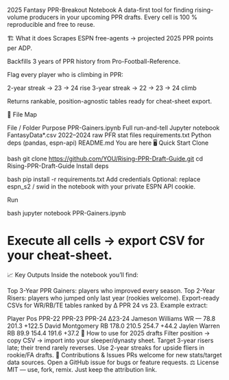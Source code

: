 

2025 Fantasy PPR-Breakout Notebook
A data-first tool for finding rising-volume producers in your upcoming PPR drafts. Every cell is 100 % reproducible and free to reuse.

🏗 What it does
Scrapes ESPN free-agents → projected 2025 PPR points per ADP.

Backfills 3 years of PPR history from Pro-Football-Reference.

Flag every player who is climbing in PPR:

2-year streak → 23 → 24 rise
3-year streak → 22 → 23 → 24 climb

Returns rankable, position-agnostic tables ready for cheat-sheet export.

📁 File Map

File / Folder	Purpose
PPR-Gainers.ipynb	Full run-and-tell Jupyter notebook
FantasyData*.csv	2022–2024 raw PFR stat files
requirements.txt	Python deps (pandas, espn-api)
README.md	You are here
🖥 Quick Start
Clone

bash
git clone https://github.com/YOU/Rising-PPR-Draft-Guide.git
cd Rising-PPR-Draft-Guide
Install deps

bash
pip install -r requirements.txt
Add credentials
Optional: replace espn_s2 / swid in the notebook with your private ESPN API cookie.

Run

bash
jupyter notebook PPR-Gainers.ipynb
# Execute all cells → export CSV for your cheat-sheet.
📈 Key Outputs
Inside the notebook you’ll find:

Top 3-Year PPR Gainers: players who improved every season.
Top 2-Year Risers: players who jumped only last year (rookies welcome).
Export-ready CSVs for WR/RB/TE tables ranked by ∆ PPR 24 vs 23.
Example extract:


Player	Pos	PPR-22	PPR-23	PPR-24	∆23-24
Jameson Williams	WR	—	78.8	201.3	+122.5
David Montgomery	RB	178.0	210.5	254.7	+44.2
Jaylen Warren	RB	89.9	154.4	191.6	+37.2
🎯 How to use for 2025 drafts
Filter position → copy CSV → import into your sleeper/dynasty sheet.
Target 3-year risers late; their trend rarely reverses.
Use 2-year streaks for upside fliers in rookie/FA drafts.
🤝 Contributions & Issues
PRs welcome for new stats/target data sources.
Open a GitHub issue for bugs or feature requests.
⚖ License
MIT — use, fork, remix. Just keep the attribution link.

